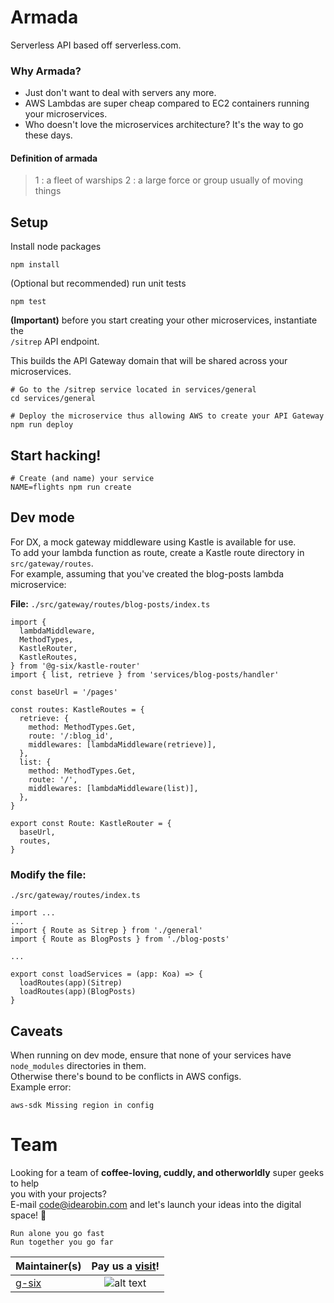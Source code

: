 # Armada

Serverless API based off serverless.com.

### Why Armada?

- Just don't want to deal with servers any more.
- AWS Lambdas are super cheap compared to EC2 containers running your microservices.
- Who doesn't love the microservices architecture? It's the way to go these days.

#### Definition of armada

> 1 : a fleet of warships
> 2 : a large force or group usually of moving things

## Setup

Install node packages

```
npm install
```

(Optional but recommended) run unit tests

```
npm test
```

**(Important)** before you start creating your other microservices, instantiate the  
`/sitrep` API endpoint.

This builds the API Gateway domain that will be shared across your microservices.

```
# Go to the /sitrep service located in services/general
cd services/general

# Deploy the microservice thus allowing AWS to create your API Gateway
npm run deploy
```

## Start hacking!

```
# Create (and name) your service
NAME=flights npm run create
```

## Dev mode

For DX, a mock gateway middleware using Kastle is available for use.  
To add your lambda function as route, create a Kastle route directory in `src/gateway/routes`.  
For example, assuming that you've created the blog-posts lambda microservice:


**File:** `./src/gateway/routes/blog-posts/index.ts`
```
import {
  lambdaMiddleware,
  MethodTypes,
  KastleRouter,
  KastleRoutes,
} from '@g-six/kastle-router'
import { list, retrieve } from 'services/blog-posts/handler'

const baseUrl = '/pages'

const routes: KastleRoutes = {
  retrieve: {
    method: MethodTypes.Get,
    route: '/:blog_id',
    middlewares: [lambdaMiddleware(retrieve)],
  },
  list: {
    method: MethodTypes.Get,
    route: '/',
    middlewares: [lambdaMiddleware(list)],
  },
}

export const Route: KastleRouter = {
  baseUrl,
  routes,
}
```

### Modify the file:

`./src/gateway/routes/index.ts`

```
import ...
...
import { Route as Sitrep } from './general'
import { Route as BlogPosts } from './blog-posts'

...

export const loadServices = (app: Koa) => {
  loadRoutes(app)(Sitrep)
  loadRoutes(app)(BlogPosts)
}
```

## Caveats
When running on dev mode, ensure that none of your services have `node_modules` directories in them.  
Otherwise there's bound to be conflicts in AWS configs.  
Example error: 
```
aws-sdk Missing region in config
```


# Team
Looking for a team of **coffee-loving, cuddly, and otherworldly** super geeks to help  
you with your projects?  
E-mail code@idearobin.com and let's launch your ideas into the digital space! :rocket:

```
Run alone you go fast
Run together you go far
```

| Maintainer(s)                     | Pay us a [visit](https://www.idearobin.com)! |
| --------------------------------- | :------------------------------------------: |
| [g-six](https://github.com/g-six) |              ![alt text][team]               |

[team]: https://greatives.s3.ap-southeast-1.amazonaws.com/images/team.png 'The team'
